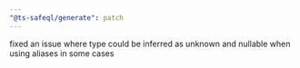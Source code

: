 ```yaml
---
"@ts-safeql/generate": patch
---
```


fixed an issue where type could be inferred as unknown and nullable when using aliases in some cases
